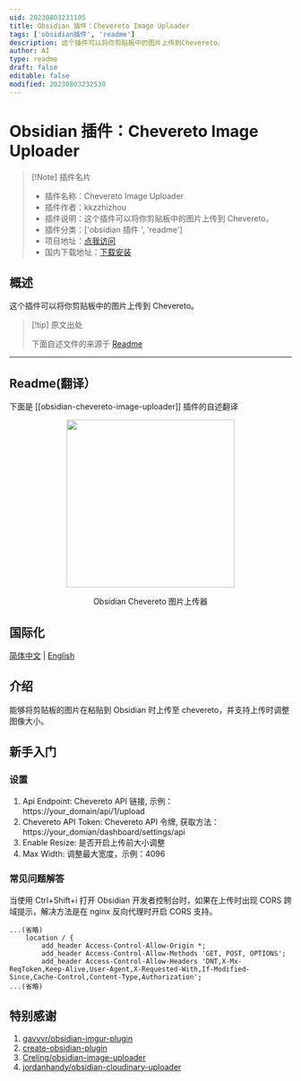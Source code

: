 ```yaml
---
uid: 20230803231105
title: Obsidian 插件：Chevereto Image Uploader
tags: ['obsidian插件', 'readme']
description: 这个插件可以将你剪贴板中的图片上传到Chevereto。
author: AI
type: readme
draft: false
editable: false
modified: 20230803232530
---
```


# Obsidian 插件：Chevereto Image Uploader

> [!Note] 插件名片
> - 插件名称：Chevereto Image Uploader
> - 插件作者：kkzzhizhou
> - 插件说明：这个插件可以将你剪贴板中的图片上传到 Chevereto。
> - 插件分类：['obsidian 插件 ', 'readme']
> - 项目地址：[点我访问](https://github.com/kkzzhizhou/obsidian-chevereto-image-uploader)
> - 国内下载地址：[下载安装](https://pkmer.cn/products/plugin/pluginMarket/?obsidian-chevereto-image-uploader)

## 概述

这个插件可以将你剪贴板中的图片上传到 Chevereto。

> [!tip] 原文出处
>
>下面自述文件的来源于 [Readme](https://ghproxy.net/https://raw.githubusercontent.com/kkzzhizhou/obsidian-chevereto-image-uploader/main/README.md)
>

---

## Readme(翻译）

下面是 [[obsidian-chevereto-image-uploader]] 插件的自述翻译

<p align="center">
  <img src="/logo.gif" height="300" />
</p>
<p align="center">
  Obsidian Chevereto 图片上传器
</p>
<p align="center">




</p>

## 国际化

[简体中文](README.md) | [English](README.en-US.md)

## 介绍

能够将剪贴板的图片在粘贴到 Obsidian 时上传至 chevereto，并支持上传时调整图像大小。

## 新手入门

### 设置

1. Api Endpoint: Chevereto API 链接, 示例：https://your_domain/api/1/upload
2. Chevereto API Token: Chevereto API 令牌, 获取方法：https://your_domian/dashboard/settings/api
3. Enable Resize: 是否开启上传前大小调整
4. Max Width: 调整最大宽度，示例：4096

### 常见问题解答

当使用 Ctrl+Shift+i 打开 Obsidian 开发者控制台时，如果在上传时出现 CORS 跨域提示，解决方法是在 nginx 反向代理时开启 CORS 支持。

```nginx
...(省略)
    location / {
        add_header Access-Control-Allow-Origin *;
        add_header Access-Control-Allow-Methods 'GET, POST, OPTIONS';
        add_header Access-Control-Allow-Headers 'DNT,X-Mx-ReqToken,Keep-Alive,User-Agent,X-Requested-With,If-Modified-Since,Cache-Control,Content-Type,Authorization';
...(省略)
```

## 特别感谢

1. [gavvvr/obsidian-imgur-plugin](https://github.com/gavvvr/obsidian-imgur-plugin)
2. [create-obsidian-plugin](https://www.npmjs.com/package/create-obsidian-plugin)
3. [Creling/obsidian-image-uploader](https://github.com/Creling/obsidian-image-uploader)
4. [jordanhandy/obsidian-cloudinary-uploader](https://github.com/jordanhandy/obsidian-cloudinary-uploader)



